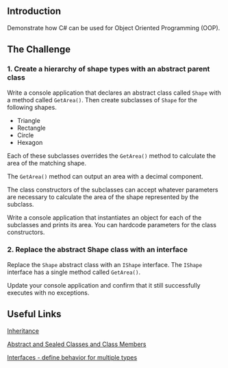 ## Introduction

Demonstrate how C# can be used for Object Oriented Programming (OOP).

## The Challenge

### 1. Create a hierarchy of shape types with an abstract parent class

Write a console application that declares an abstract class called `Shape` with
a method called `GetArea()`. Then create subclasses of `Shape` for the following shapes.

* Triangle
* Rectangle
* Circle
* Hexagon

Each of these subclasses overrides the `GetArea()` method to calculate the area of
the matching shape.

The `GetArea()` method can output an area with a decimal component.

The class constructors of the subclasses can accept whatever parameters are necessary to
calculate the area of the shape represented by the subclass.

Write a console application that instantiates an object for each of the subclasses and
prints its area. You can hardcode parameters for the class constructors.

### 2. Replace the abstract Shape class with an interface

Replace the `Shape` abstract class with an `IShape` interface. The `IShape` interface
has a single method called `GetArea()`. 

Update your console application and confirm that it still successfully executes with no
exceptions.

## Useful Links

[Inheritance](https://learn.microsoft.com/en-us/dotnet/csharp/fundamentals/object-oriented/inheritance)

[Abstract and Sealed Classes and Class Members](https://learn.microsoft.com/en-us/dotnet/csharp/programming-guide/classes-and-structs/abstract-and-sealed-classes-and-class-members)

[Interfaces - define behavior for multiple types](https://learn.microsoft.com/en-us/dotnet/csharp/fundamentals/types/interfaces)